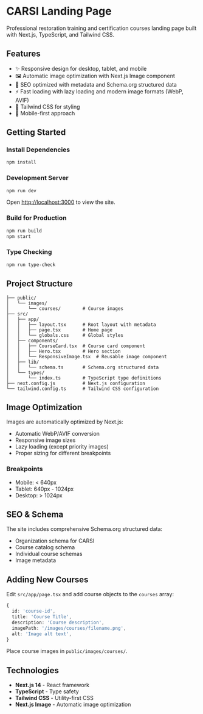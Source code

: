 # CARSI Landing Page

Professional restoration training and certification courses landing page built with Next.js, TypeScript, and Tailwind CSS.

## Features

- ✨ Responsive design for desktop, tablet, and mobile
- 🖼️ Automatic image optimization with Next.js Image component
- 🎯 SEO optimized with metadata and Schema.org structured data
- ⚡ Fast loading with lazy loading and modern image formats (WebP, AVIF)
- 🎨 Tailwind CSS for styling
- 📱 Mobile-first approach

## Getting Started

### Install Dependencies

```bash
npm install
```

### Development Server

```bash
npm run dev
```

Open [http://localhost:3000](http://localhost:3000) to view the site.

### Build for Production

```bash
npm run build
npm start
```

### Type Checking

```bash
npm run type-check
```

## Project Structure

```
├── public/
│   └── images/
│       └── courses/        # Course images
├── src/
│   ├── app/
│   │   ├── layout.tsx      # Root layout with metadata
│   │   ├── page.tsx        # Home page
│   │   └── globals.css     # Global styles
│   ├── components/
│   │   ├── CourseCard.tsx  # Course card component
│   │   ├── Hero.tsx        # Hero section
│   │   └── ResponsiveImage.tsx  # Reusable image component
│   ├── lib/
│   │   └── schema.ts       # Schema.org structured data
│   └── types/
│       └── index.ts        # TypeScript type definitions
├── next.config.js          # Next.js configuration
└── tailwind.config.ts      # Tailwind CSS configuration
```

## Image Optimization

Images are automatically optimized by Next.js:
- Automatic WebP/AVIF conversion
- Responsive image sizes
- Lazy loading (except priority images)
- Proper sizing for different breakpoints

### Breakpoints

- Mobile: < 640px
- Tablet: 640px - 1024px
- Desktop: > 1024px

## SEO & Schema

The site includes comprehensive Schema.org structured data:
- Organization schema for CARSI
- Course catalog schema
- Individual course schemas
- Image metadata

## Adding New Courses

Edit `src/app/page.tsx` and add course objects to the `courses` array:

```typescript
{
  id: 'course-id',
  title: 'Course Title',
  description: 'Course description',
  imagePath: '/images/courses/filename.png',
  alt: 'Image alt text',
}
```

Place course images in `public/images/courses/`.

## Technologies

- **Next.js 14** - React framework
- **TypeScript** - Type safety
- **Tailwind CSS** - Utility-first CSS
- **Next.js Image** - Automatic image optimization
